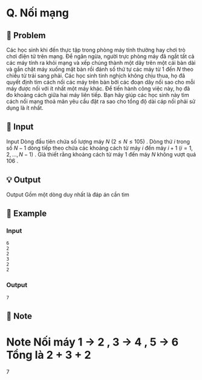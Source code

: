 # Q. Nối mạng

## 📖 Problem

Các học sinh khi đến thực tập trong phòng máy tính thường hay chơi trò chơi điện tử trên mạng. Để ngăn ngừa, người trực phòng máy đã ngắt tất cả các máy tính ra khỏi mạng và xếp chúng thành một dãy trên một cái bàn dài và gắn chặt máy xuống mặt bàn rồi đánh số thứ tự các máy từ
$1$
đến
$N$
theo chiều từ trái sang phải.
Các học sinh tinh nghịch không chịu thua, họ đã quyết định tìm cách nối các máy trên bàn bởi các đoạn dây nối sao cho mỗi máy được nối với ít nhất một máy khác. Để tiến hành công việc này, họ đã đo khoảng cách giữa hai máy liên tiếp. Bạn hãy giúp các học sinh này tìm cách nối mạng thoả mãn yêu cầu đặt ra sao cho tổng độ dài cáp nối phải sử dụng là ít nhất.


## 🧩 Input

Input
Dòng đầu tiên chứa số lượng máy
$N$
$(2≤N≤105)$
.
Dòng thứ
$i$
trong số
$N- 1$
dòng tiếp theo chứa các khoảng cách từ máy
$i$
đến máy
$i+ 1$
$(i= 1, 2, ...,N- 1)$
. Giả thiết rằng khoảng cách từ máy
$1$
đến máy
$N$
không vượt quá
$106$
.


## 💡 Output

Output
Gồm một dòng duy nhất là đáp án cần tìm


## 🧠 Example

### Input

```text
6
2
2
3
2
2
```

### Output

```text
7
```



## 📝 Note

Note
Nối máy
$1$
->
$2$
,
$3$
->
$4$
,
$5$
->
$6$
Tổng là
$2$
+
$3$
+
$2$
=
$7$

